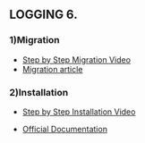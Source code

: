 ## LOGGING 6. 


### 1)Migration

- [Step by Step Migration Video](https://drive.google.com/file/d/1VRCbRzRkEiK-rtZ7aQCfTzDq1pedhxzQ/view)
- [Migration article](https://access.redhat.com/articles/7089860)



### 2)Installation

- [Step by Step Installation Video](https://drive.google.com/file/d/1KJcIglTqsGLMOd4bvr05Gwg26QyLlJOX/view)

- [Official Documentation](https://docs.openshift.com/container-platform/4.16/observability/logging/logging-6.0/log6x-about.html)
